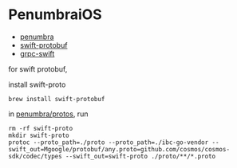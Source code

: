 # PenumbraiOS

- [penumbra](https://github.com/penumbra-zone/penumbra)
- [swift-protobuf](https://github.com/apple/swift-protobuf)
- [grpc-swift](https://github.com/grpc/grpc-swift/)

for swift protobuf,

install swift-proto
```
brew install swift-protobuf
```

in [penumbra/protos](https://github.com/penumbra-zone/penumbra/tree/main/proto), run
```
rm -rf swift-proto
mkdir swift-proto
protoc --proto_path=./proto --proto_path=./ibc-go-vendor --swift_out=Mgoogle/protobuf/any.proto=github.com/cosmos/cosmos-sdk/codec/types --swift_out=swift-proto ./proto/**/*.proto
```
